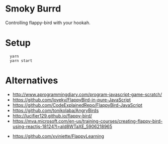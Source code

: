# Smoky Burrd
Controlling flappy-bird with your hookah.

# Setup
```
  yarn
  yarn start
```

# Alternatives
- http://www.aprogrammingdiary.com/program-javascript-game-scratch/
- https://github.com/loveky/FlappyBird-in-pure-JavaScript
- https://github.com/CodeExplainedRepo/FlappyBird-JavaScript
- https://github.com/tonikolaba/AngryBirds
- http://lucifier129.github.io/flappy-bird/
- https://mva.microsoft.com/en-us/training-courses/creating-flappy-bird-using-reactjs-18124?l=aId8WTaXE_5906218965



* https://github.com/xviniette/FlappyLearning
